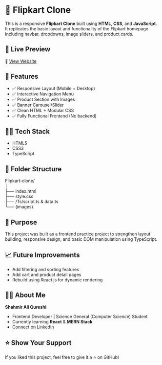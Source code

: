 # 🛒 Flipkart Clone

This is a responsive **Flipkart Clone** built using **HTML**, **CSS**, and **JavaScript**. It replicates the basic layout and functionality of the Flipkart homepage including navbar, dropdowns, image sliders, and product cards.


## 📸 Live Preview

🚀 [View Website](https://flipkart-clone-shahmir.vercel.app)  


## 📌 Features

- ✅ Responsive Layout (Mobile + Desktop)
- ✅ Interactive Navigation Menu
- ✅ Product Section with Images
- ✅ Banner Carousel/Slider
- ✅ Clean HTML + Modular CSS
- ✅ Fully Functional Frontend (No backend)


## 🧑‍💻 Tech Stack

- HTML5  
- CSS3  
- TypeScript


## 📂 Folder Structure

Flipkart-clone/<br>
│<br>
├── index.html<br>
├── style.css<br>
├── /Ts/script.ts & data.ts <br>
└── (images)


## 🎯 Purpose

This project was built as a frontend practice project to strengthen layout building, responsive design, and basic DOM manipulation using TypeScript.


## 📈 Future Improvements

- Add filtering and sorting features
- Add cart and product detail pages
- Rebuild using React.js for dynamic rendering


## 🙋‍♂️ About Me

**Shahmir Ali Qureshi**  
- Frontend Developer | Science General (Computer Science) Student  
- Currently learning **React** & **MERN Stack**  
- [Connect on LinkedIn](https://www.linkedin.com/in/shahmiraliqureshii)


## ⭐️ Show Your Support

If you liked this project, feel free to give it a ⭐️ on GitHub!
